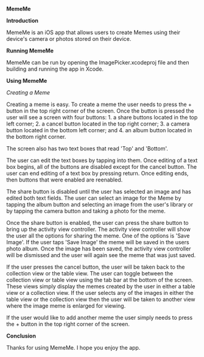 **MemeMe**

**Introduction**

MemeMe is an iOS app that allows users to create Memes using their device's camera or photos stored on their device.

**Running MemeMe**

MemeMe can be run by opening the ImagePicker.xcodeproj file and then building and running the app in Xcode.

**Using MemeMe**

_Creating a Meme_

Creating a meme is easy.  To create a meme the user needs to press the + button in the top right corner of the screen.  Once the button is pressed the user will see a screen with four buttons:
    1. a share buttons located in the top left corner;
    2. a cancel button located in the top right corner;
    3. a camera button located in the bottom left corner; and
    4. an album button located in the bottom right corner.

The screen also has two text boxes that read 'Top' and 'Bottom'.  

The user can edit the text boxes by tapping into them.  Once editing of a text box begins, all of the buttons are disabled except for the cancel button.  The user can end editing of a text box by pressing return.  Once editing ends, then buttons that were enabled are reenabled.  

The share button is disabled until the user has selected an image and has edited both text fields.  The user can select an image for the Meme by tapping the album button and selecting an image from the user's library or by tapping the camera button and taking a photo for the meme.  

Once the share button is enabled, the user can press the share button to bring up the activity view controller.  The activity view controller will show the user all the options for sharing the meme.  One of the options is 'Save Image'.  If the user taps 'Save Image' the meme will be saved in the users photo album.  Once the image has been saved, the activity view controller will be dismissed and the user will again see the meme that was just saved.  

If the user presses the cancel button, the user will be taken back to the collection view or the table view.  The user can toggle between the collection view or table view using the tab bar at the bottom of the screen.  These views simply display the memes created by the user in either a table view or a collection view.  If the user selects any of the images in either the table view or the collection view then the user will be taken to another view where the image meme is enlarged for viewing.  

If the user would like to add another meme the user simply needs to press the + button in the top right corner of the screen.  

**Conclusion**

Thanks for using MemeMe.  I hope you enjoy the app.
